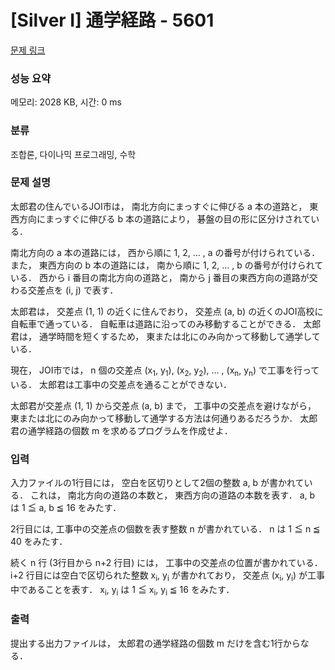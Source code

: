 # [Silver I] 通学経路 - 5601 

[문제 링크](https://www.acmicpc.net/problem/5601) 

### 성능 요약

메모리: 2028 KB, 시간: 0 ms

### 분류

조합론, 다이나믹 프로그래밍, 수학

### 문제 설명

<p>太郎君の住んでいるJOI市は， 南北方向にまっすぐに伸びる a 本の道路と， 東西方向にまっすぐに伸びる b 本の道路により， 碁盤の目の形に区分けされている．</p>

<p>南北方向の a 本の道路には， 西から順に 1, 2, ... , a の番号が付けられている． また， 東西方向の b 本の道路には， 南から順に 1, 2, ... , b の番号が付けられている． 西から i 番目の南北方向の道路と， 南から j 番目の東西方向の道路が交わる交差点を (i, j) で表す．</p>

<p>太郎君は， 交差点 (1, 1) の近くに住んでおり， 交差点 (a, b) の近くのJOI高校に自転車で通っている． 自転車は道路に沿ってのみ移動することができる． 太郎君は， 通学時間を短くするため， 東または北にのみ向かって移動して通学している．</p>

<p>現在， JOI市では， n 個の交差点 (x<sub>1</sub>, y<sub>1</sub>), (x<sub>2</sub>, y<sub>2</sub>), ... , (x<sub>n</sub>, y<sub>n</sub>) で工事を行っている． 太郎君は工事中の交差点を通ることができない．</p>

<p>太郎君が交差点 (1, 1) から交差点 (a, b) まで， 工事中の交差点を避けながら， 東または北にのみ向かって移動して通学する方法は何通りあるだろうか． 太郎君の通学経路の個数 m を求めるプログラムを作成せよ．</p>

### 입력 

 <p>入力ファイルの1行目には， 空白を区切りとして2個の整数 a, b が書かれている． これは， 南北方向の道路の本数と， 東西方向の道路の本数を表す． a, b は 1 ≦ a, b ≦ 16 をみたす．</p>

<p>2行目には, 工事中の交差点の個数を表す整数 n が書かれている． n は 1 ≦ n ≦ 40 をみたす．</p>

<p>続く n 行 (3行目から n+2 行目) には， 工事中の交差点の位置が書かれている． i+2 行目には空白で区切られた整数 x<sub>i</sub>, y<sub>i</sub> が書かれており， 交差点 (x<sub>i</sub>, y<sub>i</sub>) が工事中であることを表す． x<sub>i</sub>, y<sub>i</sub> は 1 ≦ x<sub>i</sub>, y<sub>i</sub> ≦ 16 をみたす．</p>

### 출력 

 <p>提出する出力ファイルは， 太郎君の通学経路の個数 m だけを含む1行からなる．</p>

